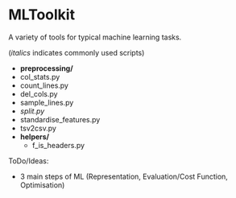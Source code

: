 # MLToolkit
A variety of tools for typical machine learning tasks.

(*italics* indicates commonly used scripts)

- **preprocessing/**
 - col_stats.py
 - count_lines.py
 - del_cols.py
 - sample_lines.py
 - *split.py*
 - standardise_features.py
 - tsv2csv.py
 - **helpers/**
   - f_is_headers.py

ToDo/Ideas:
- 3 main steps of ML (Representation, Evaluation/Cost Function, Optimisation)
